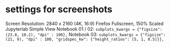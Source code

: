 # settings for screenshots 
Screen Resolution: 2840 x 2160 (4K, 16:9)
Firefox Fullscreen, 150% Scaled
Jupyterlab Simple View
Notebook 01 / 02: ``subplots_kwargs = {"figsize": (23.8, 10.2), "dpi" : 100},``
Notebook 03: ``subplots_kwargs = {"figsize": (21, 9), "dpi" : 100, "gridspec_kw": {"height_ratios": [5, 1, 0.5]}},``